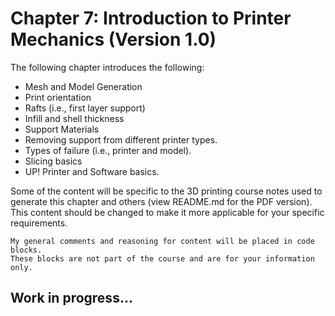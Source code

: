 # **Chapter 7: Introduction to Printer Mechanics (Version 1.0)** #

The following chapter introduces the following:

* Mesh and Model Generation
* Print orientation
* Rafts (i.e., first layer support)
* Infill and shell thickness
* Support Materials
* Removing support from different printer types.
* Types of failure (i.e., printer and model).
* Slicing basics
* UP! Printer and Software basics.

Some of the content will be specific to the 3D printing course notes used to generate this chapter and others (view README.md for the PDF version). This content should be changed to make it more applicable for your specific requirements.

	My general comments and reasoning for content will be placed in code blocks.
	These blocks are not part of the course and are for your information only.

## Work in progress... ##